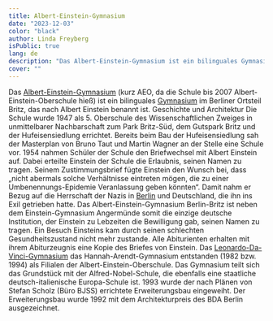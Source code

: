 ```yaml
---
title: Albert-Einstein-Gymnasium
date: "2023-12-03"
color: "black"
author: Linda Freyberg
isPublic: true
lang: de
description: "Das Albert-Einstein-Gymnasium ist ein bilinguales Gymnasium im Berliner Ortsteil Britz, das nach Albert Einstein benannt ist."
cover: ""
---
```


Das [Albert-Einstein-Gymnasium](http://schularchive.bbf.dipf.de/index.php/Special:URIResolver/Albert-2DEinstein-2DGymnasium_-2D_Berlin) (kurz AEO, da die Schule bis 2007 Albert-Einstein-Oberschule hieß) ist ein bilinguales [Gymnasium](http://schularchive.bbf.dipf.de/index.php/Special:URIResolver/Gymnasium) im Berliner Ortsteil Britz, das nach Albert Einstein benannt ist.
Geschichte und Architektur
Die Schule wurde 1947 als 5. Oberschule des Wissenschaftlichen Zweiges in unmittelbarer Nachbarschaft zum Park Britz-Süd, dem Gutspark Britz und der Hufeisensiedlung errichtet. Bereits beim Bau der Hufeisensiedlung sah der Masterplan von Bruno Taut und Martin Wagner an der Stelle eine Schule vor.
1954 nahmen Schüler der Schule den Briefwechsel mit Albert Einstein auf. Dabei erteilte Einstein der Schule die Erlaubnis, seinen Namen zu tragen. Seinem Zustimmungsbrief fügte Einstein den Wunsch bei, dass „nicht abermals solche Verhältnisse eintreten mögen, die zu einer Umbenennungs-Epidemie Veranlassung geben könnten“. Damit nahm er Bezug auf die Herrschaft der Nazis in [Berlin](http://schularchive.bbf.dipf.de/index.php/Special:URIResolver/Berlin) und Deutschland, die ihn ins Exil getrieben hatte. Das Albert-Einstein-Gymnasium Berlin-Britz ist neben dem Einstein-Gymnasium Angermünde somit die einzige deutsche Institution, der Einstein zu Lebzeiten die Bewilligung gab, seinen Namen zu tragen. Ein Besuch Einsteins kam durch seinen schlechten Gesundheitszustand nicht mehr zustande. Alle Abiturienten erhalten mit ihrem Abiturzeugnis eine Kopie des Briefes von Einstein.
Das [Leonardo-Da-Vinci-Gymnasium](http://schularchive.bbf.dipf.de/index.php/Special:URIResolver/Leonardo-2Dda-2DVinci-2DGymnasium_Berlin-23_QUERY19b1e4f18ba2370da24caf80045830c6) das Hannah-Arendt-Gymnasium entstanden (1982 bzw. 1994) als Filialen der Albert-Einstein-Oberschule. Das Gymnasium teilt sich das Grundstück mit der Alfred-Nobel-Schule, die ebenfalls eine staatliche deutsch-italienische Europa-Schule ist.
1993 wurde der nach Plänen von Stefan Scholz (Büro BJSS) errichtete Erweiterungsbau eingeweiht. Der Erweiterungsbau wurde 1992 mit dem Architekturpreis des BDA Berlin ausgezeichnet.